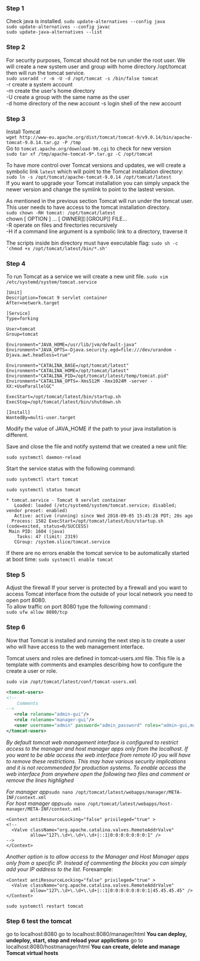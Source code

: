 ### Step 1     
Check java is installed. 
```sudo update-alternatives --config java```  
```sudo update-alternatives --config javac```    
```sudo update-java-alternatives --list```   

### Step 2    
For security purposes, Tomcat should not be run under the root user. We will create a new system user and group with home directory /opt/tomcat then will run the tomcat service.  
```sudo useradd -r -m -U -d /opt/tomcat -s /bin/false tomcat```   
-r  create a system account  
-m create the user's home directory   
-U create a group with the same name as the user   
-d home directory of the new account 
-s login shell of the new account   

### Step 3     
Install Tomcat    
```wget http://www-eu.apache.org/dist/tomcat/tomcat-9/v9.0.14/bin/apache-tomcat-9.0.14.tar.gz -P /tmp```   
Go to ```tomcat.apache.org/download-90.cgi``` to check for new version   
```sudo tar xf /tmp/apache-tomcat-9*.tar.gz -C /opt/tomcat```     

To have more control over Tomcat versions and updates, we will create a symbolic link ```latest``` which will point to the Tomcat installation directory:    
```sudo ln -s /opt/tomcat/apache-tomcat-9.0.14 /opt/tomcat/latest```     
If you want to upgrade your Tomcat installation you can simply unpack the newer version and change the symlink to point to the lastest version.     
     
As mentioned in the previous section Tomcat will run under the tomcat user. This user needs to have access to the tomcat installation directory.      
```sudo chown -RH tomcat: /opt/tomcat/latest```     
chown [ OPTION ] ...  [ OWNER][:[GROUP]] FILE...    
-R operate on files and firectories recursively     
-H if a command line argument is a symbolic link to a directory, traverse it   

The scripts inside bin directory must have executable flag:
```sudo sh -c 'chmod +x /opt/tomcat/latest/bin/*.sh'```

### Step 4  
To run Tomcat as a service we will create a new unit file. 
```sudo vim /etc/systemd/system/tomcat.service```   
```
[Unit]
Description=Tomcat 9 servlet container
After=network.target

[Service]
Type=forking

User=tomcat
Group=tomcat

Environment="JAVA_HOME=/usr/lib/jvm/default-java"
Environment="JAVA_OPTS=-Djava.security.egd=file:///dev/urandom -Djava.awt.headless=true"

Environment="CATALINA_BASE=/opt/tomcat/latest"
Environment="CATALINA_HOME=/opt/tomcat/latest"
Environment="CATALINA_PID=/opt/tomcat/latest/temp/tomcat.pid"
Environment="CATALINA_OPTS=-Xms512M -Xmx1024M -server -XX:+UseParallelGC"

ExecStart=/opt/tomcat/latest/bin/startup.sh
ExecStop=/opt/tomcat/latest/bin/shutdown.sh

[Install]
WantedBy=multi-user.target
```   
Modify the value of JAVA_HOME if the path to your java installation is different. 

Save and close the file and notify systemd that we created a new unit file:   
```
sudo systemctl daemon-reload
```  
Start the service status with the following command:  
```
sudo systemctl start tomcat
```
```
sudo systemctl status tomcat
```  
```
* tomcat.service - Tomcat 9 servlet container
   Loaded: loaded (/etc/systemd/system/tomcat.service; disabled; vendor preset: enabled)
   Active: active (running) since Wed 2018-09-05 15:45:28 PDT; 20s ago
  Process: 1582 ExecStart=/opt/tomcat/latest/bin/startup.sh (code=exited, status=0/SUCCESS)
 Main PID: 1604 (java)
    Tasks: 47 (limit: 2319)
   CGroup: /system.slice/tomcat.service
```   
If there are no errors enable the tomcat service to be automatically started at boot time: 
```sudo systemctl enable tomcat```

### Step 5 
Adjust the firewall
If your server is protected by a firewall and you want to access Tomcat interface from the outside of your local network you need to open port 8080.     
To allow traffic on port 8080 type the following command :    
```sudo ufw allow 8080/tcp```

### Step 6   
Now that Tomcat is installed and running the next step is to create a user who will have access to the web management interface.

Tomcat users and roles are defined in tomcat-users.xml file. This file is a template with comments and examples describing how to configure the create a user or role.   

```sudo vim /opt/tomcat/latest/conf/tomcat-users.xml```    

```xml
<tomcat-users>
<!--
    Comments
-->
   <role rolename="admin-gui"/>
   <role rolename="manager-gui"/>
   <user username="admin" password="admin_password" roles="admin-gui,manager-gui"/>
</tomcat-users>

```

*By default tomcat web management interface is configured to restrict access to the manager and host manager apps only from the localhost. If you want to be able access the web interface from remote IO you will have to remove these restrictions. This may have various security implications and it is not recommended for production systems. To enable access the web interface from anywhere open the following two files and comment or remove the lines highlighed*

*For manager app*```sudo nano /opt/tomcat/latest/webapps/manager/META-INF/context.xml```    
*For host manager app*```sudo nano /opt/tomcat/latest/webapps/host-manager/META-INF/context.xml```   

```
<Context antiResourceLocking="false" privileged="true" >
<!--
  <Valve className="org.apache.catalina.valves.RemoteAddrValve"
         allow="127\.\d+\.\d+\.\d+|::1|0:0:0:0:0:0:0:1" />
-->
</Context>
```   

*Another option is to allow access to the Manager and Host Manager apps only from a specific IP. Instead of commenting the blocks you can simply add your IP address to the list*. Forexample:    
```
<Context antiResourceLocking="false" privileged="true" >
  <Valve className="org.apache.catalina.valves.RemoteAddrValve"
         allow="127\.\d+\.\d+\.\d+|::1|0:0:0:0:0:0:0:1|45.45.45.45" />
</Context>

```   
```sudo systemctl restart tomcat```


### Step 6 test the tomcat

go to localhost:8080
go to localhost:8080/manager/html **You can deploy, undeploy, start, stop and reload your applictions**
go to localhost:8080/hostmanager/html		**You can create, delete and manage Tomcat virtual hosts**  
